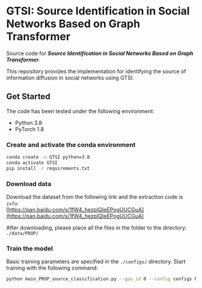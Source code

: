 # GTSI: Source Identification in Social Networks Based on Graph Transformer

Source code for ***Source Identification in Social Networks Based on Graph Transformer***.

This repository provides the implementation for identifying the source of information diffusion in social networks using GTSI.

## Get Started

The code has been tested under the following environment:

- Python 3.8  
- PyTorch 1.8  

### Create and activate the conda environment

```bash
conda create -n GTSI python=3.8
conda activate GTSI
pip install -r requirements.txt
```
### Download data
Download the dataset from the following link and the extraction code is `zx7u`:  
[https://pan.baidu.com/s/1fW4_hezplQIeEPogUUCGuA](https://pan.baidu.com/s/1fW4_hezplQIeEPogUUCGuA)  

After downloading, please place all the files in the folder to the directory: `./data/PROP/`


### Train the model
Basic training parameters are specified in the ```./configs/``` directory. Start training with the following command:
```bash
python main_PROP_source_classification.py --gpu_id 0 --config configs PROP_GraphTransformer_LapPE_KARATE_inf0.2_full_graph_BN.json
```